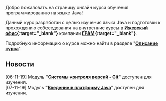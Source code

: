 Добро пожаловать на страницу онлайн курса обучения программированию на языке Java!

Данный курс разработан с целью изучения языка Java и подготовки к прохождению собеседования на внутренние курсы в **[Ижевский офис](https://www.youtube.com/watch?v=8z2ZWhGYU8A){:target="_blank"}** компании **[EPAM](https://www.epam.com){:target="_blank"}**.

Подробную информацию о курсе можно найти в разделе "**[Описание курса]({{site.about}})**".

Новости
---------------------
[06-11-19] Модуль "**[Системы контроля версий - Git]({{site.materialsurl}}git/git)**" доступен для изучения.  
[07-11-19] Модуль "**[Введение в платформу Java]({{site.materialsurl}}java_intro/java_intro)**" доступен для изучения.